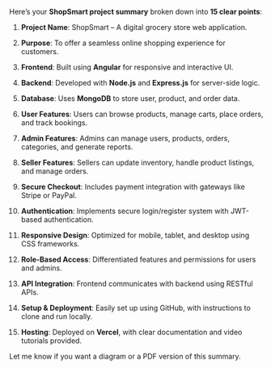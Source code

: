Here’s your **ShopSmart project summary** broken down into **15 clear points**:

1. **Project Name**: ShopSmart – A digital grocery store web application.

2. **Purpose**: To offer a seamless online shopping experience for customers.

3. **Frontend**: Built using **Angular** for responsive and interactive UI.

4. **Backend**: Developed with **Node.js** and **Express.js** for server-side logic.

5. **Database**: Uses **MongoDB** to store user, product, and order data.

6. **User Features**: Users can browse products, manage carts, place orders, and track bookings.

7. **Admin Features**: Admins can manage users, products, orders, categories, and generate reports.

8. **Seller Features**: Sellers can update inventory, handle product listings, and manage orders.

9. **Secure Checkout**: Includes payment integration with gateways like Stripe or PayPal.

10. **Authentication**: Implements secure login/register system with JWT-based authentication.

11. **Responsive Design**: Optimized for mobile, tablet, and desktop using CSS frameworks.

12. **Role-Based Access**: Differentiated features and permissions for users and admins.

13. **API Integration**: Frontend communicates with backend using RESTful APIs.

14. **Setup & Deployment**: Easily set up using GitHub, with instructions to clone and run locally.

15. **Hosting**: Deployed on **Vercel**, with clear documentation and video tutorials provided.

Let me know if you want a diagram or a PDF version of this summary.
